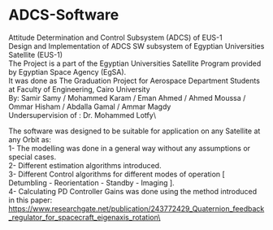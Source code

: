# ADCS-Software
Attitude Determination and Control Subsystem (ADCS) of EUS-1\
Design and Implementation of ADCS SW subsystem of Egyptian Universities Satellite (EUS-1) \
The Project is a part of the Egyptian Universities Satellite Program provided by Egyptian Space Agency (EgSA).\
It was done as The Graduation Project for Aerospace Department Students at Faculty of Engineering, Cairo University\
By: Samir Samy / Mohammed Karam / Eman Ahmed / Ahmed Moussa / Ommar Hisham / Abdalla Gamal / Ammar Magdy\
Undersupervision of : Dr. Mohammed Lotfy\

The software was designed to be suitable for application on any Satellite at any Orbit as:\
1- The modelling was done in a general way without any assumptions or special cases.\
2- Different estimation algorithms introduced.\
3- Different Control algorithms for different modes of operation [ Detumbling - Reorientation - Standby - Imaging ].\
4- Calculating PD Controller Gains was done using the method introduced in this paper: https://www.researchgate.net/publication/243772429_Quaternion_feedback_regulator_for_spacecraft_eigenaxis_rotation\
